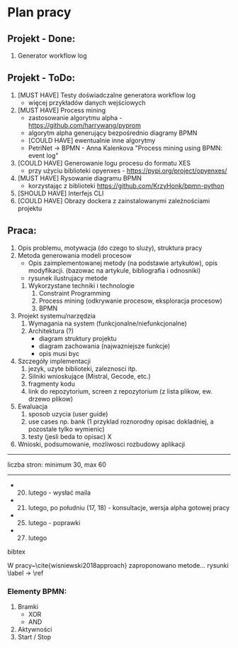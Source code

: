 # Plan pracy

## Projekt - Done:

1. Generator workflow log

## Projekt - ToDo:

1. [MUST HAVE] Testy doświadczalne generatora workflow log
   - więcej przykładów danych wejściowych
1. [MUST HAVE] Process mining
   - zastosowanie algorytmu alpha - https://github.com/harrywang/pyprom
   - algorytm alpha generujący bezpośrednio diagramy BPMN
   - [COULD HAVE] ewentualnie inne algorytmy
   - PetriNet -> BPMN - Anna Kalenkova "Process mining using BPMN: event log"
1. [COULD HAVE] Generowanie logu procesu do formatu XES
   - przy użyciu biblioteki opyenxes - https://pypi.org/project/opyenxes/
1. [MUST HAVE] Rysowanie diagramu BPMN
   - korzystając z biblioteki https://github.com/KrzyHonk/bpmn-python
1. [SHOULD HAVE] Interfejs CLI
1. [COULD HAVE] Obrazy dockera z zainstalowanymi zależnościami projektu

## Praca:

1. Opis problemu, motywacja (do czego to sluzy), struktura pracy
1. Metoda generowania modeli procesow 
   - Opis zaimplementowanej metody (na podstawie artykułów), opis modyfikacji. (bazowac na artykule, bibliografia i odnosniki)
   - rysunek ilustrujacy metode
   1. Wykorzystane techniki i technologie
      1. Constraint Programming
      1. Process mining (odkrywanie procesow, eksploracja procesow)
      1. BPMN
1. Projekt systemu/narzędzia
   1. Wymagania na system (funkcjonalne/niefunkcjonalne)
   2. Architektura (?)
      - diagram struktury projektu 
      - diagram zachowania (najwazniejsze funkcje) 
      - opis musi byc 
1. Szczegóły implementacji
   1. jezyk, uzyte biblioteki, zaleznosci itp.
   1. Silniki wnioskujące (Mistral, Gecode, etc.)
   1. fragmenty kodu 
   1. link do repozytorium, screen z repozytorium (z lista plikow, ew. drzewo plikow)
1. Ewaluacja 
   1. sposob uzycia (user guide)
   1. use cases np. bank (1 przyklad roznorodny opisac dokladniej, a pozostale tylko wymienic)
   1. testy (jesli beda to opisac) X 
1. Wnioski, podsumowanie, mozliwosci rozbudowy aplikacji

---
liczba stron: minimum 30, max 60

---

- 20. lutego - wysłać maila
- 21. lutego, po południu (17, 18) - konsultacje, wersja alpha gotowej pracy
- 25. lutego - poprawki
- 27. lutego

bibtex

W pracy~\cite{wisniewski2018approach} zaproponowano metode...
rysunki \label -> \ref


### Elementy BPMN:

1. Bramki
   - XOR
   - AND
1. Aktywności
1. Start / Stop
